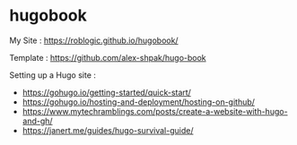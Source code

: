# hugobook

My Site : https://roblogic.github.io/hugobook/

Template : https://github.com/alex-shpak/hugo-book

Setting up a Hugo site : 

 * https://gohugo.io/getting-started/quick-start/
 * https://gohugo.io/hosting-and-deployment/hosting-on-github/
 * https://www.mytechramblings.com/posts/create-a-website-with-hugo-and-gh/
 * https://janert.me/guides/hugo-survival-guide/
